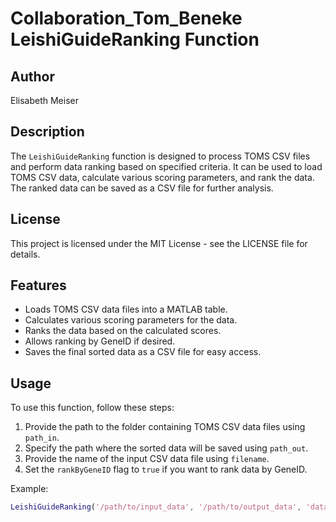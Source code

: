 # Collaboration_Tom_Beneke LeishiGuideRanking Function
## Author
Elisabeth Meiser

## Description
The `LeishiGuideRanking` function is designed to process TOMS CSV files and perform data ranking based on specified criteria. It can be used to load TOMS CSV data, calculate various scoring parameters, and rank the data. The ranked data can be saved as a CSV file for further analysis.

## License
This project is licensed under the MIT License - see the LICENSE file for details.

## Features
- Loads TOMS CSV data files into a MATLAB table.
- Calculates various scoring parameters for the data.
- Ranks the data based on the calculated scores.
- Allows ranking by GeneID if desired.
- Saves the final sorted data as a CSV file for easy access.

## Usage
To use this function, follow these steps:

1. Provide the path to the folder containing TOMS CSV data files using `path_in`.
2. Specify the path where the sorted data will be saved using `path_out`.
3. Provide the name of the input CSV data file using `filename`.
4. Set the `rankByGeneID` flag to `true` if you want to rank data by GeneID.

Example:
```matlab
LeishiGuideRanking('/path/to/input_data', '/path/to/output_data', 'data_file.csv', true);
